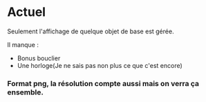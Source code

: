 # Actuel
Seulement l'affichage de quelque objet de base est gérée.

Il manque :
* Bonus bouclier
* Une horloge(Je ne sais pas non plus ce que c'est encore)
### Format png, la résolution compte aussi mais on verra ça ensemble.
